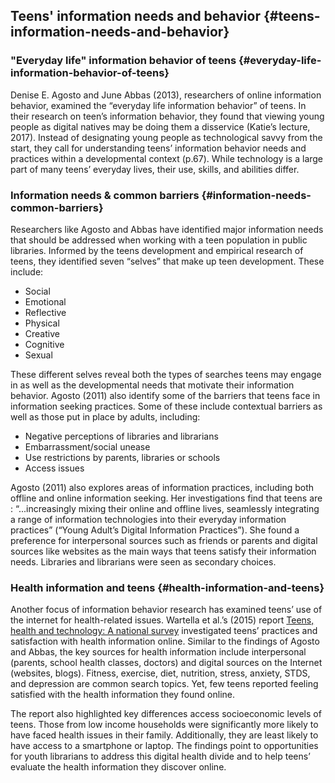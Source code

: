 ## Teens&#039; information needs and behavior {#teens-information-needs-and-behavior}

### &quot;Everyday life&quot; information behavior of teens {#everyday-life-information-behavior-of-teens}

Denise E. Agosto and June Abbas (2013), researchers of online information behavior, examined the “everyday life information behavior” of teens. In their research on teen’s information behavior, they found that viewing young people as digital natives may be doing them a disservice (Katie’s lecture, 2017). Instead of designating young people as technological savvy from the start, they call for understanding teens’ information behavior needs and practices within a developmental context (p.67). While technology is a large part of many teens’ everyday lives, their use, skills, and abilities differ.

### Information needs &amp; common barriers {#information-needs-common-barriers}

Researchers like Agosto and Abbas have identified major information needs that should be addressed when working with a teen population in public libraries. Informed by the teens development and empirical research of teens, they identified seven “selves” that make up teen development. These include:

*   Social
*   Emotional
*   Reflective
*   Physical
*   Creative
*   Cognitive
*   Sexual

These different selves reveal both the types of searches teens may engage in as well as the developmental needs that motivate their information behavior. Agosto (2011) also identify some of the barriers that teens face in information seeking practices. Some of these include contextual barriers as well as those put in place by adults, including:

*   Negative perceptions of libraries and librarians
*   Embarrassment/social unease
*   Use restrictions by parents, libraries or schools
*   Access issues

Agosto (2011) also explores areas of information practices, including both offline and online information seeking. Her investigations find that teens are : “...increasingly mixing their online and offline lives, seamlessly integrating a range of information technologies into their everyday information practices” (“Young Adult’s Digital Information Practices”). She found a preference for interpersonal sources such as friends or parents and digital sources like websites as the main ways that teens satisfy their information needs. Libraries and librarians were seen as secondary choices.

### Health information and teens {#health-information-and-teens}

Another focus of information behavior research has examined teens’ use of the internet for health-related issues. Wartella et al.’s (2015) report [Teens, health and technology: A national survey](http://cmhd.northwestern.edu/wp-content/uploads/2015/05/1886_1_SOC_ConfReport_TeensHealthTech_051115.pdf) investigated teens’ practices and satisfaction with health information online. Similar to the findings of Agosto and Abbas, the key sources for health information include interpersonal (parents, school health classes, doctors) and digital sources on the Internet (websites, blogs). Fitness, exercise, diet, nutrition, stress, anxiety, STDS, and depression are common search topics. Yet, few teens reported feeling satisfied with the health information they found online.

The report also highlighted key differences access socioeconomic levels of teens. Those from low income households were significantly more likely to have faced health issues in their family. Additionally, they are least likely to have access to a smartphone or laptop. The findings point to opportunities for youth librarians to address this digital health divide and to help teens’ evaluate the health information they discover online.